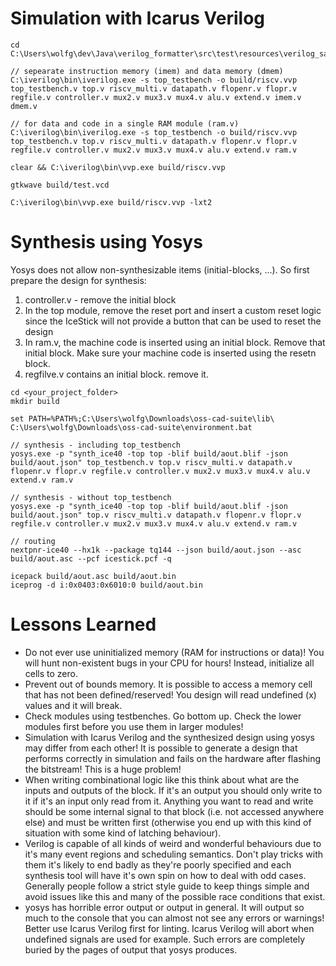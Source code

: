 # Simulation with Icarus Verilog

```
cd C:\Users\wolfg\dev\Java\verilog_formatter\src\test\resources\verilog_samples\multi_cycle_riscv_cpu_rebuild

// sepearate instruction memory (imem) and data memory (dmem)
C:\iverilog\bin\iverilog.exe -s top_testbench -o build/riscv.vvp top_testbench.v top.v riscv_multi.v datapath.v flopenr.v flopr.v regfile.v controller.v mux2.v mux3.v mux4.v alu.v extend.v imem.v dmem.v

// for data and code in a single RAM module (ram.v)
C:\iverilog\bin\iverilog.exe -s top_testbench -o build/riscv.vvp top_testbench.v top.v riscv_multi.v datapath.v flopenr.v flopr.v regfile.v controller.v mux2.v mux3.v mux4.v alu.v extend.v ram.v

clear && C:\iverilog\bin\vvp.exe build/riscv.vvp

gtkwave build/test.vcd

C:\iverilog\bin\vvp.exe build/riscv.vvp -lxt2
```

# Synthesis using Yosys

Yosys does not allow non-synthesizable items (initial-blocks, ...). So first prepare the design for synthesis:
1. controller.v - remove the initial block
2. In the top module, remove the reset port and insert a custom reset logic since the IceStick will not provide a button that can be used to reset the design
3. In ram.v, the machine code is inserted using an initial block. Remove that initial block. Make sure your machine code is inserted using the resetn block.
4. regfilve.v contains an initial block. remove it.

```
cd <your_project_folder>
mkdir build

set PATH=%PATH%;C:\Users\wolfg\Downloads\oss-cad-suite\lib\
C:\Users\wolfg\Downloads\oss-cad-suite\environment.bat

// synthesis - including top_testbench
yosys.exe -p "synth_ice40 -top top -blif build/aout.blif -json build/aout.json" top_testbench.v top.v riscv_multi.v datapath.v flopenr.v flopr.v regfile.v controller.v mux2.v mux3.v mux4.v alu.v extend.v ram.v

// synthesis - without top_testbench
yosys.exe -p "synth_ice40 -top top -blif build/aout.blif -json build/aout.json" top.v riscv_multi.v datapath.v flopenr.v flopr.v regfile.v controller.v mux2.v mux3.v mux4.v alu.v extend.v ram.v

// routing
nextpnr-ice40 --hx1k --package tq144 --json build/aout.json --asc build/aout.asc --pcf icestick.pcf -q

icepack build/aout.asc build/aout.bin
iceprog -d i:0x0403:0x6010:0 build/aout.bin
```

# Lessons Learned

* Do not ever use uninitialized memory (RAM for instructions or data)! You will hunt non-existent bugs in your CPU for hours! Instead, initialize all cells to zero.
* Prevent out of bounds memory. It is possible to access a memory cell that has not been defined/reserved! You design will read undefined (x) values and it will break.
* Check modules using testbenches. Go bottom up. Check the lower modules first before you use them in larger modules!
* Simulation with Icarus Verilog and the synthesized design using yosys may differ from each other! It is possible to generate a design that performs correctly in simulation and fails on the hardware after flashing the bitstream! This is a huge problem!
* When writing combinational logic like this think about what are the inputs and outputs of the block. If it's an output you should only write to it if it's an input only read from it. Anything you want to read and write should be some internal signal to that block (i.e. not accessed anywhere else) and must be written first (otherwise you end up with this kind of situation with some kind of latching behaviour).
* Verilog is capable of all kinds of weird and wonderful behaviours due to it's many event regions and scheduling semantics. Don't play tricks with them it's likely to end badly as they're poorly specified and each synthesis tool will have it's own spin on how to deal with odd cases. Generally people follow a strict style guide to keep things simple and avoid issues like this and many of the possible race conditions that exist.
* yosys has horrible error output or output in general. It will output so much to the console that you can almost not see any errors or warnings! Better use Icarus Verilog first for linting. Icarus Verilog will abort when undefined signals are used for example. Such errors are completely buried by the pages of output that yosys produces.